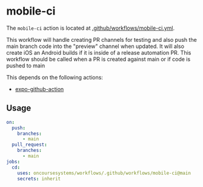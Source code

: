 # mobile-ci

The `mobile-ci` action is located at [.github/workflows/mobile-ci.yml](/oncoursesystems/workflows/tree/main/.github/workflows/mobile-ci.yml).

This workflow will handle creating PR channels for testing and also push the main branch code into the "preview" channel when updated. It will also create iOS an Android builds if it is inside of a release automation PR. This workflow should be called when a PR is created against main or if code is pushed to main

This depends on the following actions:
- [expo-github-action](https://github.com/marketplace/actions/expo-github-action)


## Usage

```yaml
on:
  push:
    branches:
      - main
  pull_request:
    branches:
      - main
jobs:
  cd:
    uses: oncoursesystems/workflows/.github/workflows/mobile-ci@main
    secrets: inherit
```